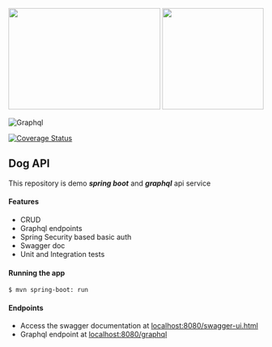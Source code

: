 <p><img src="https://everythingesp.com/wp-content/uploads/2018/07/swagger.jpg " width="300" height="200">
<img src="https://miro.medium.com/max/1200/0*UvgdVYGq1aPD8fzT" height="200"> </p>

![Graphql](https://miro.medium.com/max/480/1*ZvmbMEmtGR15Xj-eb3osXA.png)

[![Coverage Status](https://coveralls.io/repos/github/nodamu/DogApi/badge.svg?branch=master)](https://coveralls.io/github/nodamu/DogApi?branch=master)
## Dog API
This repository is demo ***spring boot*** and ***graphql*** api service 
#### Features
* CRUD 
* Graphql endpoints
* Spring Security based basic auth
* Swagger doc
* Unit and Integration tests

#### Running the app
```shell script
$ mvn spring-boot: run
```

#### Endpoints
* Access the swagger documentation at [localhost:8080/swagger-ui.html](http://localhost:8080/swagger-ui.html)
* Graphql endpoint at [localhost:8080/graphql]()